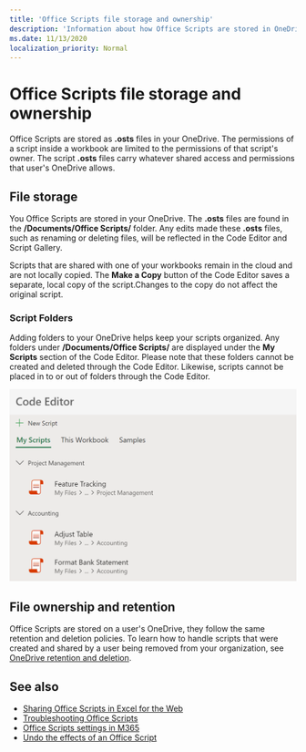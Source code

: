 ```yaml
---
title: 'Office Scripts file storage and ownership'
description: 'Information about how Office Scripts are stored in OneDrive and transferred between owners.'
ms.date: 11/13/2020
localization_priority: Normal
---
```


# Office Scripts file storage and ownership

Office Scripts are stored as **.osts** files in your OneDrive. The permissions of a script inside a workbook are limited to the permissions of that script's owner. The script **.osts** files carry whatever shared access and permissions that user's OneDrive allows.

## File storage

You Office Scripts are stored in your OneDrive. The **.osts** files are found in the **/Documents/Office Scripts/** folder. Any edits made these **.osts** files, such as renaming or deleting files, will be reflected in the Code Editor and Script Gallery.

Scripts that are shared with one of your workbooks remain in the cloud and are not locally copied. The **Make a Copy** button of the Code Editor saves a separate, local copy of the script.Changes to the copy do not affect the original script.

### Script Folders

Adding folders to your OneDrive helps keep your scripts organized. Any folders under **/Documents/Office Scripts/** are displayed under the **My Scripts** section of the Code Editor. Please note that these folders cannot be created and deleted through the Code Editor. Likewise, scripts cannot be placed in to or out of folders through the Code Editor.

![Some scripts contained in folders, as displayed in the Code Editor task pane](../images/script-folders.png)

## File ownership and retention

Office Scripts are stored on a user's OneDrive, they follow the same retention and deletion policies. To learn how to handle scripts that were created and shared by a user being removed from your organization, see [OneDrive retention and deletion](/onedrive/retention-and-deletion).

## See also

- [Sharing Office Scripts in Excel for the Web](https://support.microsoft.com/office/sharing-office-scripts-in-excel-for-the-web-226eddbc-3a44-4540-acfe-fccda3d1122b?storagetype=live&ui=en-US&rs=en-US&ad=US)
- [Troubleshooting Office Scripts](../testing/troubleshooting.md)
- [Office Scripts settings in M365](https://support.office.com/article/office-scripts-settings-in-m365-19d3c51a-6ca2-40ab-978d-60fa49554dcf)
- [Undo the effects of an Office Script](../testing/undo.md)
